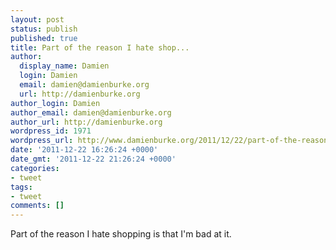 ```yaml
---
layout: post
status: publish
published: true
title: Part of the reason I hate shop...
author:
  display_name: Damien
  login: Damien
  email: damien@damienburke.org
  url: http://damienburke.org
author_login: Damien
author_email: damien@damienburke.org
author_url: http://damienburke.org
wordpress_id: 1971
wordpress_url: http://www.damienburke.org/2011/12/22/part-of-the-reason-i-hate-shop-2/
date: '2011-12-22 16:26:24 +0000'
date_gmt: '2011-12-22 21:26:24 +0000'
categories:
- tweet
tags:
- tweet
comments: []
---
```

<p>Part of the reason I hate shopping is that I'm bad at it.</p>
